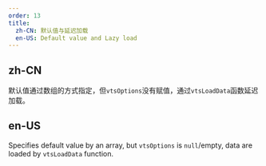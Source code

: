 ```yaml
---
order: 13
title:
  zh-CN: 默认值与延迟加载
  en-US: Default value and Lazy load
---
```


## zh-CN

默认值通过数组的方式指定，但`vtsOptions`没有赋值，通过`vtsLoadData`函数延迟加载。

## en-US

Specifies default value by an array, but `vtsOptions` is `null`/empty, data are loaded by `vtsLoadData` function.

